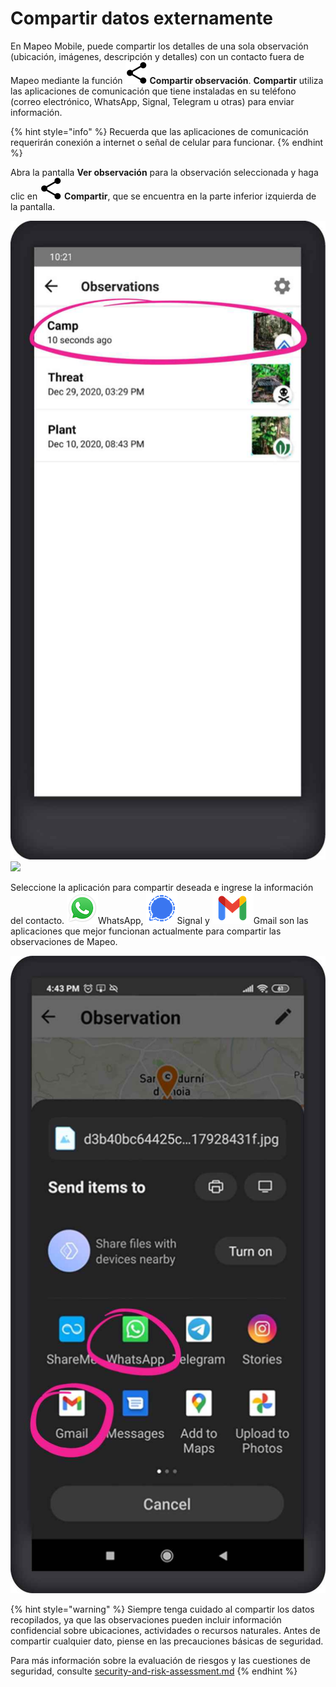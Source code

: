 # Compartir datos externamente

En Mapeo Mobile, puede compartir los detalles de una sola observación (ubicación, imágenes, descripción y detalles) con un contacto fuera de Mapeo mediante la función <img src="../../.gitbook/assets/app_icons_share_35px.png" alt="" data-size="line"> **Compartir observación**. **Compartir** utiliza las aplicaciones de comunicación que tiene instaladas en su teléfono (correo electrónico, WhatsApp, Signal, Telegram u otras) para enviar información.

{% hint style="info" %}
Recuerda que las aplicaciones de comunicación requerirán conexión a internet o señal de celular para funcionar.
{% endhint %}

Abra la pantalla **Ver observación** para la observación seleccionada y haga clic en <img src="../../.gitbook/assets/app_icons_share_35px.png" alt="" data-size="line"> **Compartir**, que se encuentra en la parte inferior izquierda de la pantalla.

![](<../../.gitbook/assets/Select observation in Observation List.jpg>) ![](../../.gitbook/assets/Share\_button.jpg)

Seleccione la aplicación para compartir deseada e ingrese la información del contacto. <img src="../../.gitbook/assets/WhatsApp.svg.png" alt="" data-size="line">WhatsApp, <img src="../../.gitbook/assets/signal-logo-20A1616F60-seeklogo.com(1).png" alt="" data-size="line">Signal y <img src="../../.gitbook/assets/Gmail-logo.png" alt="" data-size="line">Gmail son las aplicaciones que mejor funcionan actualmente para compartir las observaciones de Mapeo.

![](<../../.gitbook/assets/Share observation (2).jpg>)

{% hint style="warning" %}
Siempre tenga cuidado al compartir los datos recopilados, ya que las observaciones pueden incluir información confidencial sobre ubicaciones, actividades o recursos naturales. Antes de compartir cualquier dato, piense en las precauciones básicas de seguridad.&#x20;

Para más información sobre la evaluación de riesgos y las cuestiones de seguridad, consulte [security-and-risk-assessment.md](../essentials-for-a-successful-mapeo-project/security-and-risk-assessment.md "mention")
{% endhint %}
